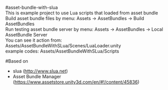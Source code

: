 #asset-bundle-with-slua
<br>
This is example project to use Lua scripts that loaded from asset bundle<br>
Build asset bundle files by menu: Assets -> AssetBundles -> Build AssetBundles<br>
Run testing asset bundle server by menu: Assets -> AssetBundles -> Local AssetBundle Server<br>
You can see it action from: Assets/AssetBundleWithSLua/Scenes/LuaLoader.unity<br>
example codes: Assets/AssetBundleWithSLua/Scripts<br>

#Based on
- slua (http://www.slua.net)
- Asset Bundle Manager (https://www.assetstore.unity3d.com/en/#!/content/45836)

